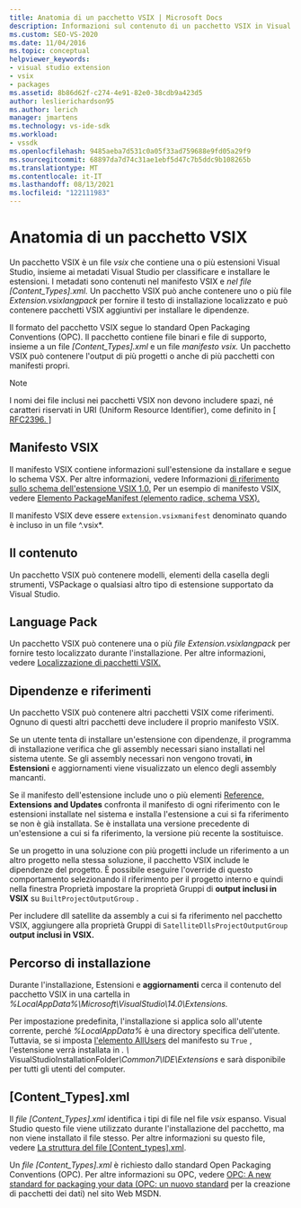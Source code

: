 ```yaml
---
title: Anatomia di un pacchetto VSIX | Microsoft Docs
description: Informazioni sul contenuto di un pacchetto VSIX in Visual Studio, un file che contiene una o più estensioni Visual Studio e un file manifesto dei metadati.
ms.custom: SEO-VS-2020
ms.date: 11/04/2016
ms.topic: conceptual
helpviewer_keywords:
- visual studio extension
- vsix
- packages
ms.assetid: 8b86d62f-c274-4e91-82e0-38cdb9a423d5
author: leslierichardson95
ms.author: lerich
manager: jmartens
ms.technology: vs-ide-sdk
ms.workload:
- vssdk
ms.openlocfilehash: 9485aeba7d531c0a05f33ad759688e9fd05a29f9
ms.sourcegitcommit: 68897da7d74c31ae1ebf5d47c7b5ddc9b108265b
ms.translationtype: MT
ms.contentlocale: it-IT
ms.lasthandoff: 08/13/2021
ms.locfileid: "122111983"
---
```

# <a name="anatomy-of-a-vsix-package"></a>Anatomia di un pacchetto VSIX
Un pacchetto VSIX è un file *vsix* che contiene una o più estensioni Visual Studio, insieme ai metadati Visual Studio per classificare e installare le estensioni. I metadati sono contenuti nel manifesto VSIX e *nel file [Content_Types].xml.* Un pacchetto VSIX può anche contenere uno o più file *Extension.vsixlangpack* per fornire il testo di installazione localizzato e può contenere pacchetti VSIX aggiuntivi per installare le dipendenze.

 Il formato del pacchetto VSIX segue lo standard Open Packaging Conventions (OPC). Il pacchetto contiene file binari e file di supporto, insieme a un file *[Content_Types].xml* e un file *manifesto vsix.* Un pacchetto VSIX può contenere l'output di più progetti o anche di più pacchetti con manifesti propri.

> [!NOTE]
> I nomi dei file inclusi nei pacchetti VSIX non devono includere spazi, né caratteri riservati in URI (Uniform Resource Identifier), come definito in [ \[ RFC2396. \] ](https://www.rfc-editor.org/rfc/rfc2396.txt)

## <a name="the-vsix-manifest"></a>Manifesto VSIX
 Il manifesto VSIX contiene informazioni sull'estensione da installare e segue lo schema VSX. Per altre informazioni, vedere Informazioni [di riferimento sullo schema dell'estensione VSIX 1.0.](/previous-versions/dd393700(v=vs.110)) Per un esempio di manifesto VSIX, vedere [Elemento PackageManifest (elemento radice, schema VSX).](/previous-versions/dd393754(v=vs.110))

 Il manifesto VSIX deve essere `extension.vsixmanifest` denominato quando è incluso in un file ^.vsix*.

## <a name="the-content"></a>Il contenuto
 Un pacchetto VSIX può contenere modelli, elementi della casella degli strumenti, VSPackage o qualsiasi altro tipo di estensione supportato da Visual Studio.

## <a name="language-packs"></a>Language Pack
 Un pacchetto VSIX può contenere una o più *file Extension.vsixlangpack* per fornire testo localizzato durante l'installazione. Per altre informazioni, vedere [Localizzazione di pacchetti VSIX.](../extensibility/localizing-vsix-packages.md)

## <a name="dependencies-and-references"></a>Dipendenze e riferimenti
 Un pacchetto VSIX può contenere altri pacchetti VSIX come riferimenti. Ognuno di questi altri pacchetti deve includere il proprio manifesto VSIX.

 Se un utente tenta di installare un'estensione con dipendenze, il programma di installazione verifica che gli assembly necessari siano installati nel sistema utente. Se gli assembly necessari non vengono trovati, **in Estensioni** e aggiornamenti viene visualizzato un elenco degli assembly mancanti.

 Se il manifesto dell'estensione include uno o più elementi [Reference,](/previous-versions/visualstudio/visual-studio-2010/dd393687(v=vs.100)) **Extensions and Updates** confronta il manifesto di ogni riferimento con le estensioni installate nel sistema e installa l'estensione a cui si fa riferimento se non è già installata. Se è installata una versione precedente di un'estensione a cui si fa riferimento, la versione più recente la sostituisce.

 Se un progetto in una soluzione con più progetti include un riferimento a un altro progetto nella stessa soluzione, il pacchetto VSIX include le dipendenze del progetto. È possibile eseguire l'override di questo comportamento selezionando il  riferimento per il progetto interno e quindi nella finestra Proprietà impostare la proprietà Gruppi di **output inclusi in VSIX** su `BuiltProjectOutputGroup` .

 Per includere dll satellite da assembly a cui si fa riferimento nel pacchetto VSIX, aggiungere alla proprietà Gruppi di `SatelliteDllsProjectOutputGroup` **output inclusi in VSIX.**

## <a name="installation-location"></a>Percorso di installazione
 Durante l'installazione, Estensioni e **aggiornamenti** cerca il contenuto del pacchetto VSIX in una cartella in *%LocalAppData%\Microsoft\VisualStudio\14.0\Extensions.*

 Per impostazione predefinita, l'installazione si applica solo all'utente corrente, perché *%LocalAppData%* è una directory specifica dell'utente. Tuttavia, se si imposta [l'elemento AllUsers](/previous-versions/ee191547(v=vs.110)) del manifesto su `True` , l'estensione verrà installata in <em>. \\ </em> VisualStudioInstallationFolder<em>\Common7\IDE\Extensions</em> e sarà disponibile per tutti gli utenti del computer.

## <a name="content_typesxml"></a>[Content_Types].xml
 Il *file [Content_Types].xml* identifica i tipi di file nel file *vsix* espanso. Visual Studio questo file viene utilizzato durante l'installazione del pacchetto, ma non viene installato il file stesso. Per altre informazioni su questo file, vedere [La struttura del file [Content_types].xml](the-structure-of-the-content-types-dot-xml-file.md).

 Un *file [Content_Types].xml* è richiesto dallo standard Open Packaging Conventions (OPC). Per altre informazioni su OPC, vedere [OPC: A new standard for packaging your data (OPC: un nuovo standard](/archive/blogs/msdnmagazine/opc-a-new-standard-for-packaging-your-data) per la creazione di pacchetti dei dati) nel sito Web MSDN.